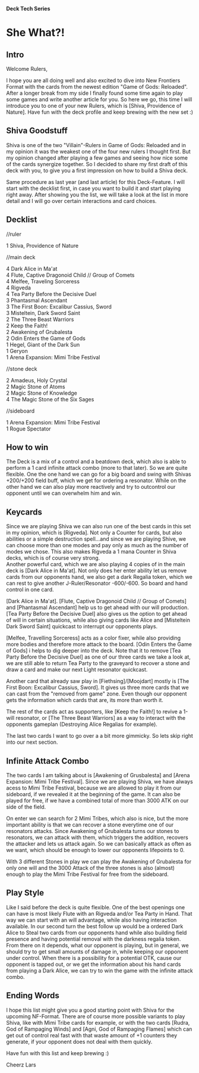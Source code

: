 **Deck Tech Series**

# She What?!

## Intro

Welcome Rulers,
 
I hope you are all doing well and also excited to dive into New Frontiers Format with 
the cards from the newest edition "Game of Gods: Reloaded". After a longer break from my side I finally 
found some time again to play some games and write another article for you. 
So here we go, this time I will introduce you to one of your new Rulers,
which is [Shiva, Providence of Nature]. 
Have fun with the deck profile and keep brewing with the new set :)

 	
## Shiva Goodstuff

Shiva is one of the two "Villain"-Rulers in Game of Gods: Reloaded and in my opinion it was the weakest 
one of the four new rulers I thought first. But my opinion changed after playing a few games and seeing 
how nice some of the cards synergize together. So I decided to share my first draft of this deck with 
you, to give you a first impression on how to build a Shiva deck.

Same procedure as last year (and last article) for this Deck-Feature. I will start with the decklist 
first, in case you want to build it and start playing right away. After showing you the list, we will 
take a look at the list in more detail and I will go over certain interactions and card choices.
	
## Decklist	
//ruler

1 Shiva, Providence of Nature


//main deck

4 Dark Alice in Ma'at <br />
4 Flute, Captive Dragonoid Child // Group of Comets <br />
4 Melfee, Traveling Sorceress <br />
4 Rigveda <br />
4 Tea Party Before the Decisive Duel <br />
3 Phantasmal Ascendant <br />
3 The First Boon: Excalibur Cassius, Sword <br />
3 Misteltein, Dark Sword Saint <br />
2 The Three Beast Warriors <br />
2 Keep the Faith! <br />
2 Awakening of Grubalesta <br />
2 Odin Enters the Game of Gods <br />
1 Hegel, Giant of the Dark Sun <br />
1 Geryon <br />
1 Arena Expansion: Mimi Tribe Festival <br />


//stone deck

2 Amadeus, Holy Crystal <br />
2 Magic Stone of Atoms <br />
2 Magic Stone of Knowledge <br />
4 The Magic Stone of the Six Sages <br />


//sideboard

1 Arena Expansion: Mimi Tribe Festival <br />
1 Rogue Spectator <br />


## How to win	
The Deck is a mix of a control and a beatdown deck, which also is able to perform a 1 card infinite 
attack combo (more to that later). So we are quite flexible. One the one hand we can go for a big board 
and swing with Shivas +200/+200 field buff, which we get for ordering a resonator. While on the other 
hand we can also play more reactively and try to outcontrol our opponent until we can overwhelm him and 
win.

## Keycards	
Since we are playing Shiva we can also run one of the best cards in this set in my opinion, which is 
[Rigveda]. Not only a Counter for cards, but also abilities or a simple destruction spell...and since we are playing Shive, 
we can choose more than one modes and pay only as much as the number of modes we chose. This also makes Rigveda a 1 mana Counter in Shiva decks, which is of course very strong.  
Another powerful card, which we are also playing 4 copies of in the main deck is [Dark Alice in Ma'at]. Not only does her enter ability let us remove cards from our opponents hand,
we also get a dark Regalia token, which we can rest to give another J-Ruler/Resonator -600/-600. So board and hand control in one card. 

[Dark Alice in Ma'at]. [Flute, Captive Dragonoid Child // Group of Comets] and [Phantasmal Ascendant] help us to get ahead with our will production. 
[Tea Party Before the Decisive Duel] also gives us the option to get ahead of will in certain situations, while also giving cards like Alice and
[Misteltein Dark Sword Saint] quickcast to interrupt our opponents plays.

[Melfee, Travelling Sorceress] acts as a color fixer, while also providing more bodies and therefore more attack to the board. [Odin Enters the Game of Gods] i
helps to dig deeper into the deck. Note that it to remove [Tea Party Before the Decisive Duel] as one of our three cards we take a look at, we are still able to return Tea Party to the graveyard
to recover a stone and draw a card and make our next Light resonator quickcast.

Another card that already saw play in [Fiethsing]/[Moojdart] mostly is [The First Boon: Excalibur Cassius, Sword]. It gives us three more cards that we can cast 
from the "removed from game" zone. Even though our opponent gets the information which cards that are, its more than worth it.

The rest of the cards act as supporters, like [Keep the Faith!] to revive a 1-will resonator, or [The Three Beast Warriors] as a way to interact with 
the opponents gameplan (Destroying Alice Regalias for example).

The last two cards I want to go over a a bit more gimmicky. So lets skip right into our next section.

## Infinite Attack Combo	
The two cards I am talking about is [Awakening of Grusbalesta] and [Arena Expansion: Mimi Tribe Festival]. Since we are playing Shiva, we have always acess to Mimi Tribe Festival,
because we are allowed to play it from our sideboard, if we revealed it at the beginning of the game. It can also be played for free, if we have a combined total of more than 3000 ATK on our side of the field.

On enter we can search for 2 Mimi Tribes, which also is nice, but the more important ability is that we can recover a stone everytime one of our resonators attacks.
Since Awakening of Grubalesta turns our stones to resonators, we can attack with them, which triggers the addition, recovers the attacker and lets us attack again.
So we can basically attack as often as we want, which should be enough to lower our opponents lifepoints to 0.

With 3 different Stones in play we can play the Awakening of Grubalesta for only one will and the 3000 Attack of the three stones is also (almost)
enough to play the Mimi Tribe Festival for free from the sideboard.

## Play Style	
Like I said before the deck is quite flexible. One of the best openings one can have is most likely Flute with an Rigveda and/or Tea Party in Hand. That way we can start with an will advantage,
while also having interaction available. 
In our second turn the best follow up would be a ordered Dark Alice to Steal two cards from our opponents hand while also building field presence 
and having potential removal with the darkness regalia token. 
From there on it depends, what our opponent is playing, but in general, we should try to get small amounts of damage in,
while keeping our opponent under control. When there is a possibility for a potential OTK, cause our opponent is tapped out, or we get the information about his hand cards from playing a Dark Alice,
we can try to win the game with the infinite attack combo. 

## Ending Words
I hope this list might give you a good starting point with Shiva for the upcoming NF-Format. There are of course more possible variants to play Shiva, like with Mimi Tribe cards for example, or
with the two cards [Rudra, God of Rampaging Winds] and [Agni, God of Rampaging Flames] which can get out of control real fast with that waste amount of +1 counters they generate, 
if your opponent does not deal with them quickly.

Have fun with this list and keep brewing :)


Cheerz
Lars
>
